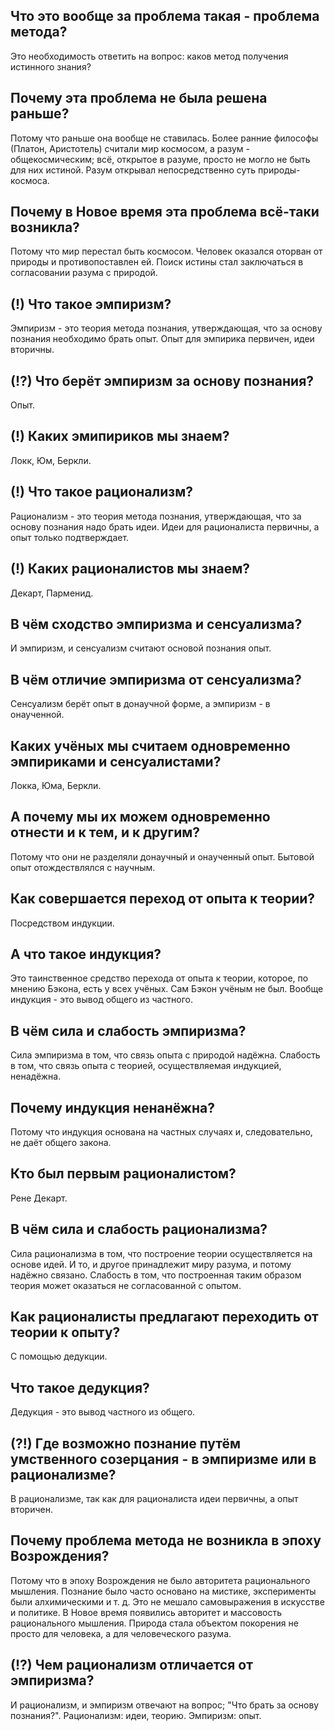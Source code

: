 ## Что это вообще за проблема такая - проблема метода?
Это необходимость ответить на вопрос: каков метод получения истинного знания?

## Почему эта проблема не была решена раньше?
Потому что раньше она вообще не ставилась.
Более ранние философы (Платон, Аристотель) считали мир космосом, а разум - общекосмическим;
всё, открытое в разуме, просто не могло не быть для них истиной.
Разум открывал непосредственно суть природы-космоса.

## Почему в Новое время эта проблема всё-таки возникла?
Потому что мир перестал быть космосом.
Человек оказался оторван от природы и противопоставлен ей.
Поиск истины стал заключаться в согласовании разума с природой.

## (!) Что такое эмпиризм?
Эмпиризм - это теория метода познания, утверждающая, что за основу познания необходимо брать опыт.
Опыт для эмпирика первичен, идеи вторичны.

## (!?) Что берёт эмпиризм за основу познания?
Опыт.

## (!) Каких эмипириков мы знаем?
Локк, Юм, Беркли.

## (!) Что такое рационализм?
Рационализм - это теория метода познания, утверждающая, что за основу познания надо брать идеи.
Идеи для рационалиста первичны, а опыт только подтверждает.

## (!) Каких рационалистов мы знаем?
Декарт, Парменид.

## В чём сходство эмпиризма и сенсуализма?
И эмпиризм, и сенсуализм считают основой познания опыт.

## В чём отличие эмпиризма от сенсуализма?
Сенсуализм берёт опыт в донаучной форме, а эмпиризм - в онаученной.

## Каких учёных мы считаем одновременно эмпириками и сенсуалистами?
Локка, Юма, Беркли.

## А почему мы их можем одновременно отнести и к тем, и к другим?
Потому что они не разделяли донаучный и онаученный опыт.
Бытовой опыт отождествлялся с научным.

## Как совершается переход от опыта к теории?
Посредством индукции.

## А что такое индукция?
Это таинственное средство перехода от опыта к теории, которое, по мнению Бэкона, есть у всех учёных.
Сам Бэкон учёным не был.
Вообще индукция - это вывод общего из частного.

## В чём сила и слабость эмпиризма?
Сила эмпиризма в том, что связь опыта с природой надёжна.
Слабость в том, что связь опыта с теорией, осуществляемая индукцией, ненадёжна.

## Почему индукция ненанёжна?
Потому что индукция основана на частных случаях и, следовательно, не даёт общего закона.

## Кто был первым рационалистом?
Рене Декарт.

## В чём сила и слабость рационализма?
Сила рационализма в том, что построение теории осуществляется на основе идей.
И то, и другое принадлежит миру разума, и потому надёжно связано.
Слабость в том, что построенная таким образом теория может оказаться не согласованной с опытом.

## Как рационалисты предлагают переходить от теории к опыту?
С помощью дедукции.

## Что такое дедукция?
Дедукция - это вывод частного из общего.

## (?!) Где возможно познание путём умственного созерцания - в эмпиризме или в рационализме?
В рационализме, так как для рационалиста идеи первичны, а опыт вторичен.

## Почему проблема метода не возникла в эпоху Возрождения?
Потому что в эпоху Возрождения не было авторитета рационального мышления.
Познание было часто основано на мистике, эксперименты были алхимическими и т. д.
Это не мешало самовыражения в искусстве и политике.
В Новое время появились авторитет и массовость рационального мышления.
Природа стала объектом покорения не просто для человека, а для человеческого разума.

## (!?) Чем рационализм отличается от эмпиризма?
И рационализм, и эмпиризм отвечают на вопрос; "Что брать за основу познания?".
Рационализм: идеи, теорию.
Эмпиризм: опыт.
